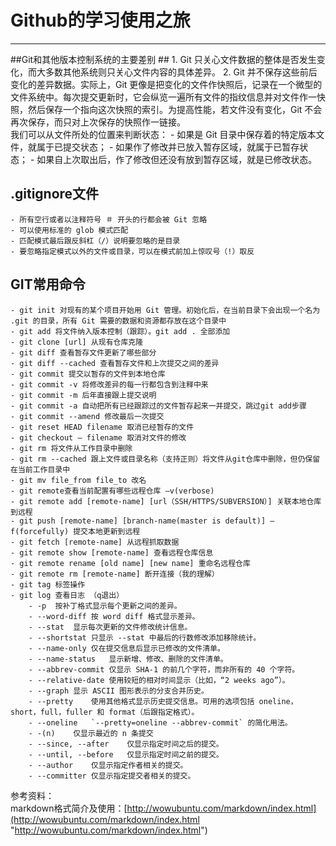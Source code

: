 # **Github的学习使用之旅** #
----------
##Git和其他版本控制系统的主要差别  ##
	1. Git 只关心文件数据的整体是否发生变化，而大多数其他系统则只关心文件内容的具体差异。
	2. Git 并不保存这些前后变化的差异数据。实际上，Git 更像是把变化的文件作快照后，记录在一个微型的文件系统中。每次提交更新时，它会纵览一遍所有文件的指纹信息并对文件作一快照，然后保存一个指向这次快照的索引。为提高性能，若文件没有变化，Git 不会再次保存，而只对上次保存的快照作一链接。  
	我们可以从文件所处的位置来判断状态：
		- 如果是 Git 目录中保存着的特定版本文件，就属于已提交状态；
		- 如果作了修改并已放入暂存区域，就属于已暂存状态；
		- 如果自上次取出后，作了修改但还没有放到暂存区域，就是已修改状态。
## .gitignore文件 ##
	- 所有空行或者以注释符号 ＃ 开头的行都会被 Git 忽略
	- 可以使用标准的 glob 模式匹配
	- 匹配模式最后跟反斜杠（/）说明要忽略的是目录
	- 要忽略指定模式以外的文件或目录，可以在模式前加上惊叹号（!）取反
## GIT常用命令 ##
	- git init 对现有的某个项目开始用 Git 管理。初始化后，在当前目录下会出现一个名为 .git 的目录，所有 Git 需要的数据和资源都存放在这个目录中
	- git add 将文件纳入版本控制（跟踪）。git add . 全部添加
	- git clone [url] 从现有仓库克隆
	- git diff 查看暂存文件更新了哪些部分
	- git diff --cached 查看暂存文件和上次提交之间的差异
	- git commit 提交以暂存的文件到本地仓库
	- git commit -v 将修改差异的每一行都包含到注释中来 
	- git commit -m 后年直接跟上提交说明
	- git commit -a 自动把所有已经跟踪过的文件暂存起来一并提交，跳过git add步骤
	- git commit --amend 修改最后一次提交
	- git reset HEAD filename 取消已经暂存的文件
	- git checkout – filename 取消对文件的修改
	- git rm 将文件从工作目录中删除
	- git rm --cached 跟上文件或目录名称（支持正则）将文件从git仓库中删除，但仍保留在当前工作目录中
	- git mv file_from file_to 改名
	- git remote查看当前配置有哪些远程仓库 –v(verbose)
	- git remote add [remote-name] [url（SSH/HTTPS/SUBVERSION）] 关联本地仓库到远程
	- git push [remote-name] [branch-name(master is default)] –f(forcefully) 提交本地更新到远程
	- git fetch [remote-name] 从远程抓取数据
	- git remote show [remote-name] 查看远程仓库信息
	- git remote rename [old name] [new name] 重命名远程仓库
	- git remote rm [remote-name] 断开连接（我的理解）
	- git tag 标签操作
	- git log 查看日志 （q退出）
		- -p  按补丁格式显示每个更新之间的差异。
		- --word-diff 按 word diff 格式显示差异。
		- --stat  显示每次更新的文件修改统计信息。
		- --shortstat 只显示 --stat 中最后的行数修改添加移除统计。
		- --name-only 仅在提交信息后显示已修改的文件清单。
		- --name-status   显示新增、修改、删除的文件清单。
		- --abbrev-commit 仅显示 SHA-1 的前几个字符，而非所有的 40 个字符。
		- --relative-date 使用较短的相对时间显示（比如，“2 weeks ago”）。
		- --graph 显示 ASCII 图形表示的分支合并历史。
		- --pretty    使用其他格式显示历史提交信息。可用的选项包括 oneline，short，full，fuller 和 format（后跟指定格式）。
		- --oneline   `--pretty=oneline --abbrev-commit` 的简化用法。
		- -(n)    仅显示最近的 n 条提交
		- --since, --after    仅显示指定时间之后的提交。
		- --until, --before   仅显示指定时间之前的提交。
		- --author    仅显示指定作者相关的提交。
		- --committer 仅显示指定提交者相关的提交。


参考资料：  
markdown格式简介及使用：[http://wowubuntu.com/markdown/index.html](http://wowubuntu.com/markdown/index.html "http://wowubuntu.com/markdown/index.html")  

